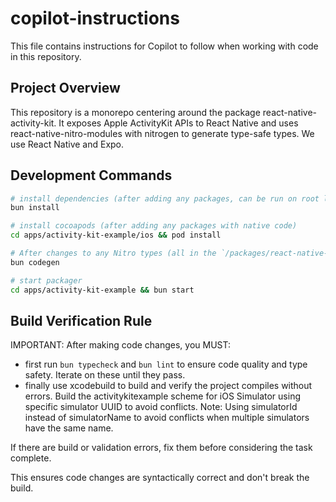 # copilot-instructions

This file contains instructions for Copilot to follow when working with code in this repository.

## Project Overview
This repository is a monorepo centering around the package react-native-activity-kit. It exposes Apple ActivityKit APIs to React Native and uses react-native-nitro-modules with nitrogen to generate type-safe types. We use React Native and Expo.

## Development Commands
```bash
# install dependencies (after adding any packages, can be run on root level)
bun install

# install cocoapods (after adding any packages with native code)
cd apps/activity-kit-example/ios && pod install

# After changes to any Nitro types (all in the `/packages/react-native-activity-kit/src/specs` directory and referenced from there, it's not necessary when ios/Swift files or unrelated TS-files have changed)
bun codegen

# start packager
cd apps/activity-kit-example && bun start
```

## Build Verification Rule

IMPORTANT: After making code changes, you MUST: 
- first run `bun typecheck` and `bun lint` to ensure code quality and type safety. Iterate on these until they pass.
- finally use xcodebuild to build and verify the project compiles without errors. Build the activitykitexample scheme for iOS Simulator using specific simulator UUID to avoid conflicts. Note: Using simulatorId instead of simulatorName to avoid conflicts when multiple simulators have the same name.

If there are build or validation errors, fix them before considering the task complete.

This ensures code changes are syntactically correct and don't break the build.
